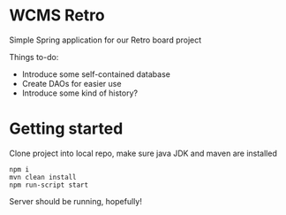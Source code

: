# WCMS Retro

Simple Spring application for our Retro board project

Things to-do:
 * Introduce some self-contained database
 * Create DAOs for easier use
 * Introduce some kind of history?


# Getting started

 Clone project into local repo, make sure java JDK and maven are installed

 ```
 npm i
 mvn clean install
 npm run-script start
 ```
 
 Server should be running, hopefully!

